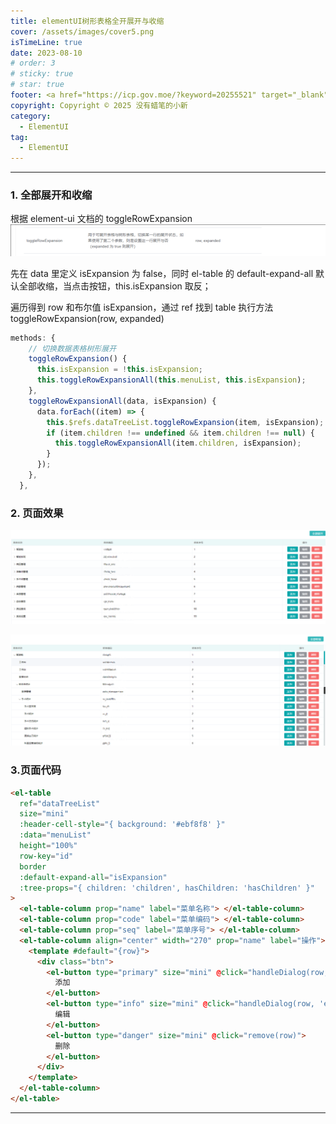 ```yaml
---
title: elementUI树形表格全开展开与收缩
cover: /assets/images/cover5.png
isTimeLine: true
date: 2023-08-10
# order: 3
# sticky: true
# star: true
footer: <a href="https://icp.gov.moe/?keyword=20255521" target="_blank">萌 ICP 备 20255521 号</a>
copyright: Copyright © 2025 没有蜡笔的小新
category:
  - ElementUI
tag:
  - ElementUI
---
```


---

### 1. 全部展开和收缩

根据 element-ui 文档的 toggleRowExpansion
![](./images/content3.png)

先在 data 里定义 isExpansion 为 false，同时 el-table 的 default-expand-all 默认全部收缩，当点击按钮，this.isExpansion 取反；

遍历得到 row 和布尔值 isExpansion，通过 ref 找到 table 执行方法 toggleRowExpansion(row, expanded)

```js
methods: {
    // 切换数据表格树形展开
    toggleRowExpansion() {
      this.isExpansion = !this.isExpansion;
      this.toggleRowExpansionAll(this.menuList, this.isExpansion);
    },
    toggleRowExpansionAll(data, isExpansion) {
      data.forEach((item) => {
        this.$refs.dataTreeList.toggleRowExpansion(item, isExpansion);
        if (item.children !== undefined && item.children !== null) {
          this.toggleRowExpansionAll(item.children, isExpansion);
        }
      });
    },
  },
```

### 2. 页面效果

![](./images/content1.png)

![](./images//content2.png)

### 3.页面代码

```html
<el-table
  ref="dataTreeList"
  size="mini"
  :header-cell-style="{ background: '#ebf8f8' }"
  :data="menuList"
  height="100%"
  row-key="id"
  border
  :default-expand-all="isExpansion"
  :tree-props="{ children: 'children', hasChildren: 'hasChildren' }"
>
  <el-table-column prop="name" label="菜单名称"> </el-table-column>
  <el-table-column prop="code" label="菜单编码"> </el-table-column>
  <el-table-column prop="seq" label="菜单序号"> </el-table-column>
  <el-table-column align="center" width="270" prop="name" label="操作">
    <template #default="{row}">
      <div class="btn">
        <el-button type="primary" size="mini" @click="handleDialog(row, 'add')">
          添加
        </el-button>
        <el-button type="info" size="mini" @click="handleDialog(row, 'edit')">
          编辑
        </el-button>
        <el-button type="danger" size="mini" @click="remove(row)">
          删除
        </el-button>
      </div>
    </template>
  </el-table-column>
</el-table>
```

---
